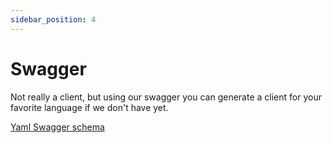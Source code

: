 ```yaml
---
sidebar_position: 4
---
```


# Swagger


Not really a client, but using our swagger you can generate a client for your favorite language if we don't have yet.

[Yaml Swagger schema](https://proxiedmail.com/api/v1/api-docs.yaml)

